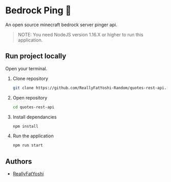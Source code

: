 # Bedrock Ping 🏓

An open source minecraft bedrock server pinger api.

> NOTE:
> You need NodeJS version 1.16.X or higher to run this application.

## Run project locally
Open your terminal.

1. Clone repository
    ```sh
    git clone https://github.com/ReallyFatYoshi-Random/quotes-rest-api.git
    ```

2. Open repository
    ```sh
    cd quotes-rest-api
    ```

3. Install dependancies
    ```sh
    npm install
    ```

4. Run the application
    ```sh
    npm run start
    ```

## Authors

* [ReallyFatYoshi](https://github.com/ReallyFatYoshi)